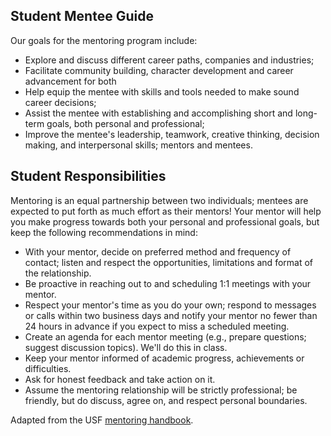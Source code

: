 ## Student Mentee Guide

Our goals for the mentoring program include:

* Explore and discuss different career paths, companies and industries;
* Facilitate community building, character development and career advancement for both
* Help equip the mentee with skills and tools needed to make sound career decisions;
* Assist the mentee with establishing and accomplishing short and long-term goals, both personal and professional;
* Improve the mentee's leadership, teamwork, creative thinking, decision making, and interpersonal skills;
mentors and mentees.

## Student Responsibilities

Mentoring is an equal partnership between two individuals; mentees are expected to put forth as much effort as their mentors!  Your mentor will help you make progress towards both your personal and professional goals, but keep the following recommendations in mind:

* With your mentor, decide on preferred method and frequency of contact; listen and respect the opportunities, limitations and format of the relationship.
* Be proactive in reaching out to and scheduling 1:1 meetings with your mentor.
* Respect your mentor's time as you do your own; respond to messages or calls within two business days and notify your mentor no fewer than 24 hours in advance if you expect to miss a scheduled meeting.
* Create an agenda for each mentor meeting (e.g., prepare questions; suggest discussion topics). We'll do this in class.
* Keep your mentor informed of academic progress, achievements or difficulties.
* Ask for honest feedback and take action on it.
* Assume the mentoring relationship will be strictly professional; be friendly, but do discuss, agree on, and respect personal boundaries.

Adapted from the USF [mentoring handbook](https://www.usfca.edu/sites/default/files/alumni/alumni_mentor_program_handbook_accessible.docx.pdf).
